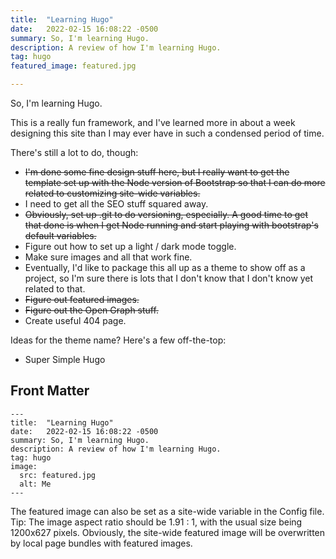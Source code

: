 ```yaml
---
title:  "Learning Hugo"
date:   2022-02-15 16:08:22 -0500
summary: So, I'm learning Hugo.
description: A review of how I'm learning Hugo.
tag: hugo
featured_image: featured.jpg

---
```


So, I'm learning Hugo.

This is a really fun framework, and I've learned more in about a week designing this site than I may ever have in such a condensed period of time.

There's still a lot to do, though:

- ~~I'm done some fine design stuff here, but I really want to get the template set up with the Node version of Bootstrap so that I can do more related to customizing site-wide variables.~~
- I need to get all the SEO stuff squared away.
- ~~Obviously, set up .git to do versioning, especially. A good time to get that done is when I get Node running and start playing with bootstrap's default variables.~~
- Figure out how to set up a light / dark mode toggle.
- Make sure images and all that work fine.
- Eventually, I'd like to package this all up as a theme to show off as a project, so I'm sure there is lots that I don't know that I don't know yet related to that.
- ~~Figure out featured images.~~
- ~~Figure out the Open Graph stuff.~~
- Create useful 404 page.

Ideas for the theme name? Here's a few off-the-top:

- Super Simple Hugo

## Front Matter

```
---
title:  "Learning Hugo"
date:   2022-02-15 16:08:22 -0500
summary: So, I'm learning Hugo.
description: A review of how I'm learning Hugo.
tag: hugo
image:
  src: featured.jpg
  alt: Me
---
```

The featured image can also be set as a site-wide variable in the Config file. Tip: The image aspect ratio should be 1.91 : 1, with the usual size being 1200x627 pixels. Obviously, the site-wide featured image will be overwritten by local page bundles with featured images.
